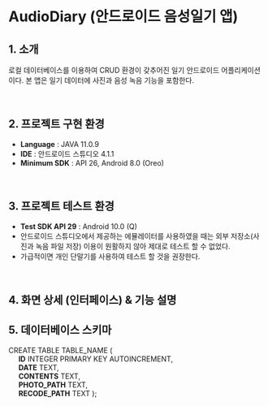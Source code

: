 # AudioDiary (안드로이드 음성일기 앱)

## 1. 소개
로컬 데이터베이스를 이용하여 CRUD 환경이 갖추어진 일기 안드로이드 어플리케이션이다. 본 앱은 일기 데이터에 사진과 음성 녹음 기능을 포함한다.

<br>

## 2. 프로젝트 구현 환경
* **Language**           :	JAVA 11.0.9
* **IDE**                :	안드로이드 스튜디오 4.1.1
* **Minimum SDK**        :	API 26, Android 8.0 (Oreo)

<br>

## 3. 프로젝트 테스트 환경
* **Test SDK	API 29** : Android 10.0 (Q)
* 안드로이드 스튜디오에서 제공하는 에뮬레이터를 사용하였을 때는 외부 저장소(사진과 녹음 파일 저장) 이용이 원활하지 않아 제대로 테스트 할 수 없었다.
* 가급적이면 개인 단말기를 사용하여 테스트 할 것을 권장한다.

<br>

## 4. 화면 상세 (인터페이스) & 기능 설명


## 5. 데이터베이스 스키마

CREATE TABLE TABLE_NAME (
<br> &nbsp;&nbsp;&nbsp;&nbsp;&nbsp;**ID** INTEGER PRIMARY KEY AUTOINCREMENT,
<br> &nbsp;&nbsp;&nbsp;&nbsp;&nbsp;**DATE** TEXT,
<br> &nbsp;&nbsp;&nbsp;&nbsp;&nbsp;**CONTENTS** TEXT,
<br> &nbsp;&nbsp;&nbsp;&nbsp;&nbsp;**PHOTO_PATH** TEXT,
<br> &nbsp;&nbsp;&nbsp;&nbsp;&nbsp;**RECODE_PATH** TEXT );
